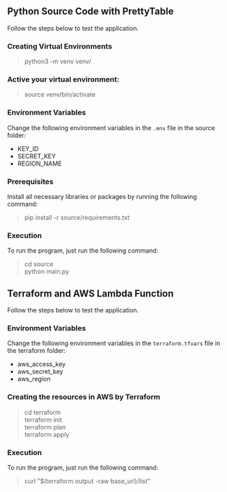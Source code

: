 ## Python Source Code with PrettyTable
Follow the steps below to test the application.

### Creating Virtual Environments
>python3 -m venv venv/

### Active your virtual environment:
>source venv/bin/activate

### Environment Variables
Change the following environment variables in the `.env` file in the source folder:
- KEY_ID  
- SECRET_KEY  
- REGION_NAME  

### Prerequisites
Install all necessary libraries or packages by running the following command:  
> pip install -r source/requirements.txt

### Execution 
To run the program, just run the following command:
> cd source  
> python main.py

## Terraform and AWS Lambda Function
Follow the steps below to test the application.

### Environment Variables
Change the following environment variables in the `terraform.tfvars` file in the terraform folder:
- aws_access_key  
- aws_secret_key  
- aws_region  

### Creating the resources in AWS by Terraform 
> cd terraform  
> terraform init  
> terraform plan  
> terraform apply  

### Execution 
To run the program, just run the following command:
> curl "$(terraform output -raw base_url)/list"
